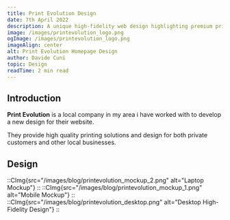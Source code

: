 ```yaml
---
title: Print Evolution Design
date: 7th April 2022
description: A unique high-fidelity web design highlighting premium printing services for customers and local businesses, made with Figma and Photoshop
image: /images/printevolution_logo.png
ogImage: /images/printevolution_logo.png
imageAlign: center
alt: Print Evolution Homepage Design
author: Davide Cuni
topic: Design
readTime: 2 min read
---
```


## Introduction

**Print Evolution** is a local company in my area i have worked with to develop a new design for their website.

They provide high quality printing solutions and design for both private customers and other local businesses.

## Design

::CImg{src="/images/blog/printevolution_mockup_2.png" alt="Laptop Mockup"}
::
::CImg{src="/images/blog/printevolution_mockup_1.png" alt="Mobile Mockup"}
::
::CImg{src="/images/blog/printevolution_desktop.png" alt="Desktop High-Fidelity Design"}
::
